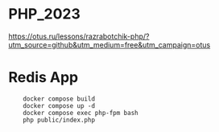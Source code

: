 # PHP_2023

https://otus.ru/lessons/razrabotchik-php/?utm_source=github&utm_medium=free&utm_campaign=otus

# Redis App

```
    docker compose build
    docker compose up -d
    docker compose exec php-fpm bash
    php public/index.php
```
